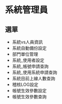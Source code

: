 # 系統管理員
## 選單
* 系統vs人員資訊
* 系統自動備份設定
* 部門單位管理
* 系統_使用者設定
* 系統_帳號申請查詢
* 系統_使用系統申請查詢
* 系統目前上線人數查詢
* 稽核LOG設定
* 帳號生效參數設定
* 帳號生效參數查詢